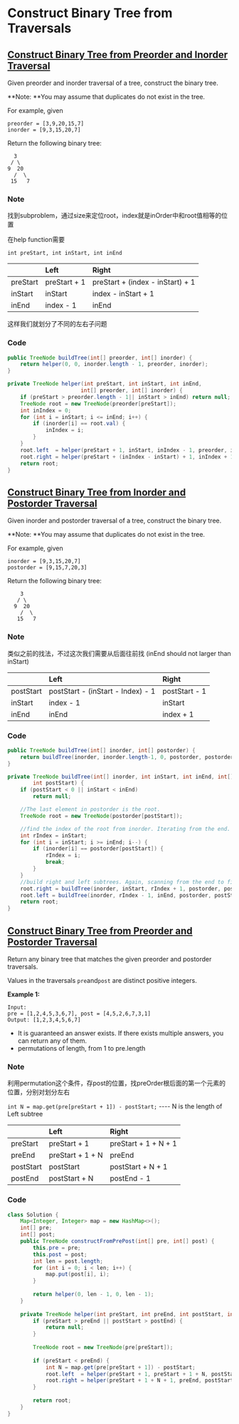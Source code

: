 # Construct Binary Tree from Traversals

## [Construct Binary Tree from Preorder and Inorder Traversal](#)

Given preorder and inorder traversal of a tree, construct the binary tree.

**Note: **You may assume that duplicates do not exist in the tree.

For example, given

```
preorder = [3,9,20,15,7]
inorder = [9,3,15,20,7]
```

Return the following binary tree:

```
  3
 / \
9  20
  /  \
 15   7
```

### Note

找到subproblem，通过size来定位root，index就是inOrder中和root值相等的位置

在help function需要

```
int preStart, int inStart, int inEnd
```

|  | Left | Right |
| :--- | :--- | :--- |
| preStart | preStart + 1 | preStart + \(index - inStart\) + 1 |
| inStart | inStart | index - inStart + 1 |
| inEnd | index - 1 | inEnd |

这样我们就划分了不同的左右子问题

### Code

```java
public TreeNode buildTree(int[] preorder, int[] inorder) {
    return helper(0, 0, inorder.length - 1, preorder, inorder);
}

private TreeNode helper(int preStart, int inStart, int inEnd,
                       int[] preorder, int[] inorder) {
    if (preStart > preorder.length - 1|| inStart > inEnd) return null;
    TreeNode root = new TreeNode(preorder[preStart]);
    int inIndex = 0;
    for (int i = inStart; i <= inEnd; i++) {
        if (inorder[i] == root.val) {
            inIndex = i;
        }
    }
    root.left  = helper(preStart + 1, inStart, inIndex - 1, preorder, inorder);
    root.right = helper(preStart + (inIndex - inStart) + 1, inIndex + 1, inEnd, preorder, inorder);
    return root;
}
```

## [Construct Binary Tree from Inorder and Postorder Traversal](#)

Given inorder and postorder traversal of a tree, construct the binary tree.

**Note: **You may assume that duplicates do not exist in the tree.

For example, given

```
inorder = [9,3,15,20,7]
postorder = [9,15,7,20,3]
```

Return the following binary tree:

```
    3
   / \
  9  20
    /  \
   15   7
```

### Note

类似之前的找法，不过这次我们需要从后面往前找 \(inEnd should not larger than inStart\)

|  | Left | Right |
| :--- | :--- | :--- |
| postStart | postStart - \(inStart - Index\) - 1 | postStart - 1 |
| inStart | index - 1 | inStart |
| inEnd | inEnd | index + 1 |

### Code

```java
public TreeNode buildTree(int[] inorder, int[] postorder) {
    return buildTree(inorder, inorder.length-1, 0, postorder, postorder.length-1);
}

private TreeNode buildTree(int[] inorder, int inStart, int inEnd, int[] postorder,
        int postStart) {
    if (postStart < 0 || inStart < inEnd)
        return null;

    //The last element in postorder is the root.
    TreeNode root = new TreeNode(postorder[postStart]);

    //find the index of the root from inorder. Iterating from the end.
    int rIndex = inStart;
    for (int i = inStart; i >= inEnd; i--) {
        if (inorder[i] == postorder[postStart]) {
            rIndex = i;
            break;
        }
    }
    //build right and left subtrees. Again, scanning from the end to find the sections.
    root.right = buildTree(inorder, inStart, rIndex + 1, postorder, postStart-1);
    root.left = buildTree(inorder, rIndex - 1, inEnd, postorder, postStart - (inStart - rIndex) -1);
    return root;
}
```

## [Construct Binary Tree from Preorder and Postorder Traversal](#)

Return any binary tree that matches the given preorder and postorder traversals.

Values in the traversals `pre`and`post` are distinct positive integers.

**Example 1:**

```
Input: 
pre = [1,2,4,5,3,6,7], post = [4,5,2,6,7,3,1]
Output: [1,2,3,4,5,6,7]
```

* It is guaranteed an answer exists. If there exists multiple answers, you can return any of them.
* permutations of length, from 1 to pre.length

### Note

 利用permutation这个条件，存post的位置，找preOrder根后面的第一个元素的位置，分别对划分左右

`int N = map.get(pre[preStart + 1]) - postStart;` ---- N is the length of Left subtree

|  | Left | Right |
| :--- | :--- | :--- |
| preStart | preStart + 1 | preStart + 1 + N + 1 |
| preEnd | preStart + 1 + N | preEnd |
| postStart | postStart | postStart + N + 1 |
| postEnd | postStart + N | postEnd - 1 |

### Code

```java
class Solution {
    Map<Integer, Integer> map = new HashMap<>();
    int[] pre;
    int[] post;
    public TreeNode constructFromPrePost(int[] pre, int[] post) {
        this.pre = pre;
        this.post = post;
        int len = post.length;
        for (int i = 0; i < len; i++) {
            map.put(post[i], i);
        }
        
        return helper(0, len - 1, 0, len - 1);
    }
    
    private TreeNode helper(int preStart, int preEnd, int postStart, int postEnd) {
        if (preStart > preEnd || postStart > postEnd) {
            return null;
        }
        
        TreeNode root = new TreeNode(pre[preStart]);
        
        if (preStart < preEnd) {
            int N = map.get(pre[preStart + 1]) - postStart;
            root.left  = helper(preStart + 1, preStart + 1 + N, postStart, postStart + N);
            root.right = helper(preStart + 1 + N + 1, preEnd, postStart + N + 1, postEnd - 1);
        }
        
        return root;
    }
}
```



